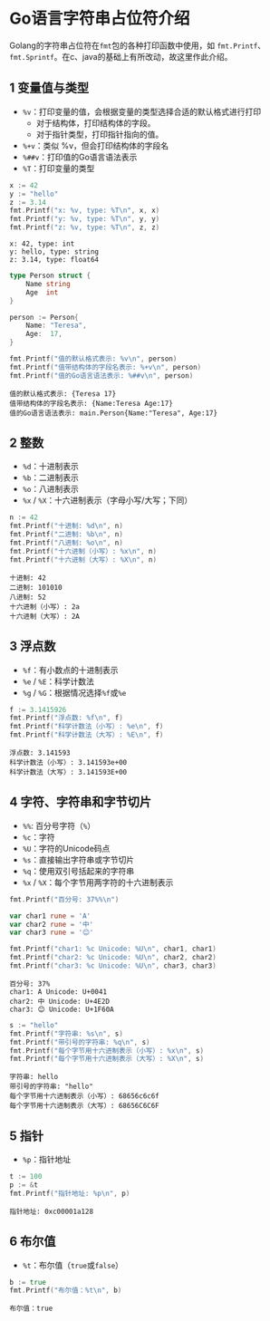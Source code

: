 # Go语言字符串占位符介绍

Golang的字符串占位符在`fmt`包的各种打印函数中使用，如 `fmt.Printf`、`fmt.Sprintf`。在c、java的基础上有所改动，故这里作此介绍。

## 1 变量值与类型

* `%v`：打印变量的值，会根据变量的类型选择合适的默认格式进行打印
	* 对于结构体，打印结构体的字段。
	* 对于指针类型，打印指针指向的值。
* `%+v`：类似 %v，但会打印结构体的字段名
* `%##v`：打印值的Go语言语法表示
* `%T`：打印变量的类型

```go
x := 42
y := "hello"
z := 3.14
fmt.Printf("x: %v, type: %T\n", x, x)
fmt.Printf("y: %v, type: %T\n", y, y)
fmt.Printf("z: %v, type: %T\n", z, z)
```
```
x: 42, type: int
y: hello, type: string
z: 3.14, type: float64
```

```go
type Person struct {
    Name string
    Age  int
}

person := Person{
    Name: "Teresa",
    Age:  17,
}

fmt.Printf("值的默认格式表示: %v\n", person)
fmt.Printf("值带结构体的字段名表示: %+v\n", person)
fmt.Printf("值的Go语言语法表示: %##v\n", person)
```
```
值的默认格式表示: {Teresa 17}
值带结构体的字段名表示: {Name:Teresa Age:17}
值的Go语言语法表示: main.Person{Name:"Teresa", Age:17}
```


## 2 整数

* `%d`：十进制表示
* `%b`：二进制表示
* `%o`：八进制表示
* `%x` / `%X`：十六进制表示（字母小写/大写；下同）

```go
n := 42
fmt.Printf("十进制: %d\n", n)
fmt.Printf("二进制: %b\n", n)
fmt.Printf("八进制: %o\n", n)
fmt.Printf("十六进制（小写）: %x\n", n)
fmt.Printf("十六进制（大写）: %X\n", n)
```
```
十进制: 42
二进制: 101010
八进制: 52
十六进制（小写）: 2a
十六进制（大写）: 2A
```



## 3 浮点数

* `%f`：有小数点的十进制表示
* `%e` / `%E`：科学计数法
* `%g` / `%G`：根据情况选择`%f`或`%e`

```go
f := 3.1415926
fmt.Printf("浮点数: %f\n", f)
fmt.Printf("科学计数法（小写）: %e\n", f)
fmt.Printf("科学计数法（大写）: %E\n", f)
```
```
浮点数: 3.141593
科学计数法（小写）: 3.141593e+00
科学计数法（大写）: 3.141593E+00
```



## 4 字符、字符串和字节切片

* `%%`: 百分号字符（`%`）
* `%c`：字符
* `%U`：字符的Unicode码点
* `%s`：直接输出字符串或字节切片
* `%q`：使用双引号括起来的字符串
* `%x` / `%X`：每个字节用两字符的十六进制表示

```go
fmt.Printf("百分号: 37%%\n")

var char1 rune = 'A'
var char2 rune = '中'
var char3 rune = '😊'

fmt.Printf("char1: %c Unicode: %U\n", char1, char1)
fmt.Printf("char2: %c Unicode: %U\n", char2, char2)
fmt.Printf("char3: %c Unicode: %U\n", char3, char3)
```
```
百分号: 37%
char1: A Unicode: U+0041
char2: 中 Unicode: U+4E2D
char3: 😊 Unicode: U+1F60A
```


```go
s := "hello"
fmt.Printf("字符串: %s\n", s)
fmt.Printf("带引号的字符串: %q\n", s)
fmt.Printf("每个字节用十六进制表示（小写）: %x\n", s)
fmt.Printf("每个字节用十六进制表示（大写）: %X\n", s)
```

```
字符串: hello
带引号的字符串: "hello"
每个字节用十六进制表示（小写）: 68656c6c6f
每个字节用十六进制表示（大写）: 68656C6C6F
```

## 5 指针

* `%p`：指针地址

```go
t := 100
p := &t
fmt.Printf("指针地址: %p\n", p)
```
```
指针地址: 0xc00001a128
```

## 6 布尔值

* `%t`：布尔值（`true`或`false`）

```go
b := true
fmt.Printf("布尔值：%t\n", b)
```
```
布尔值：true
```









